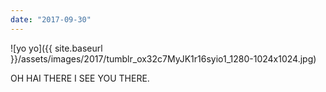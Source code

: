 ```yaml
---
date: "2017-09-30"
---
```


![yo yo]({{ site.baseurl }}/assets/images/2017/tumblr_ox32c7MyJK1r16syio1_1280-1024x1024.jpg)

OH HAI THERE I SEE YOU THERE.
